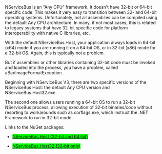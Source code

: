 <!--
title: "NServiceBus 32-bit (x86) Host Process"
tags: 
-->

NServiceBus is an “Any CPU” framework. It doesn't have 32-bit or 64-bit specific code. This makes it very easy to transition between 32- and
64-bit operating systems. Unfortunately, not all assemblies can be compiled using the default Any CPU architecture. In many, if not most cases, this is related to legacy systems that have 32-bit specific code for platform interoperability with native C libraries, etc.

With the default NServiceBus.Host, your application always loads in
64-bit (x64) mode if you are running it on a 64-bit OS, or in 32-bit
(x86) mode for a 32-bit OS. Again, this is typically not a problem. 

But if assemblies or other libraries containing 32-bit code must be invoked and loaded into the process, you have a problem, called aBadImageFormatException.

Beginning with NServiceBus V3, there are two specific versions of the NServiceBus Host: the default Any CPU version and NServiceBus.Host32.exe. 

The second one allows users running a 64-bit OS to run a 32-bit NServiceBus process, allowing execution of 32-bit binaries/code without resorting to workarounds such as corflags.exe, which instruct the .NET Framework to run in 32-bit mode.

Links to the NuGet packages:

-   <span style="background-color:Lime;">[NServiceBus.Host (32-bit and
    64-bit)](http://nuget.org/packages/NServiceBus.Host)</span>

-   <span style="background-color:Lime;">[NServiceBus.Host32 (32-bit
    only)](http://nuget.org/packages/NServiceBus.Host32)</span>



